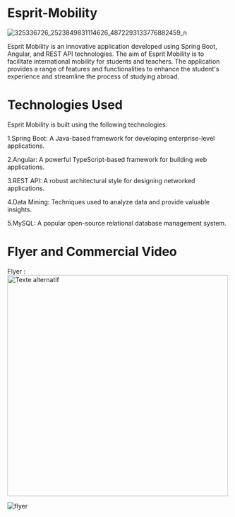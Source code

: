 # Esprit-Mobility
![325336726_2523849831114626_4872293133776882459_n](https://github.com/ahmedbalti/Esprit-Mobility/assets/74995162/2e917f57-adf2-4aa0-9251-bc6a7250090f)

Esprit Mobility is an innovative application developed using Spring Boot, Angular, and REST API technologies. The aim of Esprit Mobility is to facilitate international mobility for students and teachers. The application provides a range of features and functionalities to enhance the student's experience and streamline the process of studying abroad.

# Technologies Used
Esprit Mobility is built using the following technologies:

1.Spring Boot: A Java-based framework for developing enterprise-level applications.

2.Angular: A powerful TypeScript-based framework for building web applications.

3.REST API: A robust architectural style for designing networked applications.

4.Data Mining: Techniques used to analyze data and provide valuable insights.

5.MySQL: A popular open-source relational database management system.

# Flyer and Commercial Video

Flyer :
<img src="C:/Users/Ahmed/Desktop/Code-Gurus-2023/International_Mobility_Management_Plateform/flyer.png" alt="Texte alternatif" style="width: 500px;">

![flyer](https://github.com/ahmedbalti/Esprit-Mobility/assets/74995162/6086e23a-f8b0-4a17-bd45-98bc1db70ff5)







